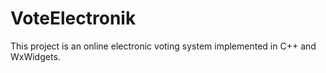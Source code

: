 # VoteElectronik
This project is an online electronic voting system implemented in C++ and WxWidgets.
